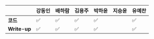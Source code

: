 |              | 강동인 | 배하람 | 김용주 | 박하윤 | 지승윤 | 유예찬 |
| ------------ | ------ | ------ | ------ | ------ | ------ | ------------ |
| **코드**     |✅|:white_check_mark:| :white_check_mark: | :white_check_mark:       |        |:white_check_mark:|
| **Write-up** |✅|:white_check_mark:| :white_check_mark: | :white_check_mark:       |        |:white_check_mark:|
